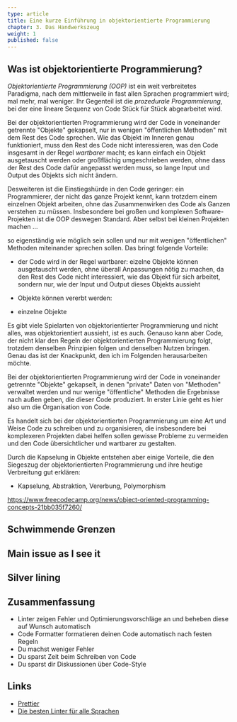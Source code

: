 ```yaml
---
type: article
title: Eine kurze Einführung in objektorientierte Programmierung
chapter: 3. Das Handwerkszeug
weight: 1
published: false
---
```



## Was ist objektorientierte Programmierung?

*Objektorientierte Programmierung (OOP)* ist ein weit verbreitetes Paradigma, nach dem mittlerweile in fast allen Sprachen programmiert wird; mal mehr, mal weniger. Ihr Gegenteil ist die *prozedurale Programmierung*, bei der eine lineare Sequenz von Code Stück für Stück abgearbeitet wird.

Bei der objektorientierten Programmierung wird der Code in voneinander getrennte "Objekte" gekapselt, nur in wenigen "öffentlichen Methoden" mit dem Rest des Code sprechen. Wie das Objekt im Inneren genau funktioniert, muss den Rest des Code nicht interessieren, was den Code insgesamt in der Regel *wartbarer* macht; es kann einfach ein Objekt ausgetauscht werden oder großflächig umgeschrieben werden, ohne dass der Rest des Code dafür angepasst werden muss, so lange Input und Output des Objekts sich nicht ändern.

Desweiteren ist die Einstiegshürde in den Code geringer: ein Programmierer, der nicht das ganze Projekt kennt, kann trotzdem einem einzelnen Objekt arbeiten, ohne das Zusammenwirken des Code als Ganzen verstehen zu müssen. Insbesondere bei großen und komplexen Software-Projekten ist die OOP deswegen Standard. Aber selbst bei kleinen Projekten machen ...

so eigenständig wie möglich sein sollen und nur mit wenigen "öffentlichen" Methoden miteinander sprechen sollen. Das bringt folgende Vorteile:

- der Code wird in der Regel wartbarer: eizelne Objekte können ausgetauscht werden, ohne überall Anpassungen nötig zu machen, da den Rest des Code nicht interessiert, wie das Objekt für sich arbeitet, sondern nur, wie der Input und Output dieses Objekts aussieht
- Objekte können vererbt werden:

- einzelne Objekte

Es gibt viele Spielarten von objektorientierter Programmierung und nicht alles, was objektorientiert aussieht, ist es auch. Genauso kann aber Code, der nicht klar den Regeln der objektorientierten Programmierung folgt, trotzdem denselben Prinzipien folgen und denselben Nutzen bringen. Genau das ist der Knackpunkt, den ich im Folgenden herausarbeiten möchte.

Bei der objektorientierten Programmierung wird der Code in voneinander getrennte "Objekte" gekapselt, in denen "private" Daten von "Methoden" verwaltet werden und nur wenige "öffentliche" Methoden die Ergebnisse nach außen geben, die dieser Code produziert. In erster Linie geht es hier also um die Organisation von Code.

Es handelt sich bei der objektorientierten Programmierung um eine Art und Weise Code zu schreiben und zu organisieren, die insbesondere bei komplexeren Projekten dabei helfen sollen gewisse Probleme zu vermeiden und den Code übersichtlicher und wartbarer zu gestalten.



Durch die Kapselung in Objekte entstehen aber einige Vorteile, die den Siegeszug der objektorientierten Programmierung und ihre heutige Verbreitung gut erklären:

- Kapselung, Abstraktion, Vererbung, Polymorphism

https://www.freecodecamp.org/news/object-oriented-programming-concepts-21bb035f7260/


## Schwimmende Grenzen

## Main issue as I see it

## Silver lining


## Zusammenfassung

- Linter zeigen Fehler und Optimierungsvorschläge an und beheben diese auf Wunsch automatisch
- Code Formatter formatieren deinen Code automatisch nach festen Regeln
- Du machst weniger Fehler
- Du sparst Zeit beim Schreiben von Code
- Du sparst dir Diskussionen über Code-Style

## Links

- [Prettier](https://prettier.io/)
- [Die besten Linter für alle Sprachen](https://github.com/caramelomartins/awesome-linters)

<img src="https://vg09.met.vgwort.de/na/686b498761754b8a90899328ae2e399b" width="1" height="1" alt="">
